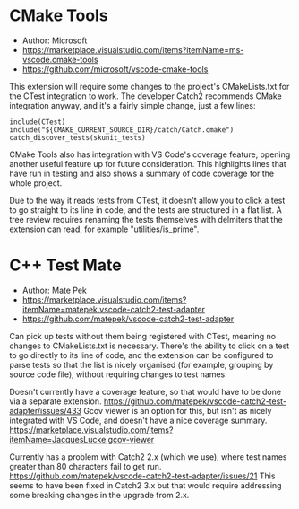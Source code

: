 # CMake Tools
- Author: Microsoft
- https://marketplace.visualstudio.com/items?itemName=ms-vscode.cmake-tools
- https://github.com/microsoft/vscode-cmake-tools

This extension will require some changes to the project's CMakeLists.txt for the CTest integration to work.
The developer Catch2 recommends CMake integration anyway, and it's a fairly simple change, just a few lines:

```
include(CTest)
include("${CMAKE_CURRENT_SOURCE_DIR}/catch/Catch.cmake")
catch_discover_tests(skunit_tests)
```

CMake Tools also has integration with VS Code's coverage feature, opening another useful feature up for future
consideration. This highlights lines that have run in testing and also shows a summary of code coverage for the whole
project.

Due to the way it reads tests from CTest, it doesn't allow you to click a test to go straight to its line in code,
and the tests are structured in a flat list. A tree review requires renaming the tests themselves with delmiters that
the extension can read, for example "utilities/is_prime".

# C++ Test Mate
- Author: Mate Pek
- https://marketplace.visualstudio.com/items?itemName=matepek.vscode-catch2-test-adapter
- https://github.com/matepek/vscode-catch2-test-adapter

Can pick up tests without them being registered with CTest, meaning no changes to CMakeLists.txt is necessary.
There's the ability to click on a test to go directly to its line of code, and the extension can be configured to
parse tests so that the list is nicely organised (for example, grouping by source code file), without requiring
changes to test names.

Doesn't currently have a coverage feature, so that would have to be done via a separate extension.
https://github.com/matepek/vscode-catch2-test-adapter/issues/433
Gcov viewer is an option for this, but isn't as nicely integrated with VS Code, and doesn't have a nice coverage summary.
https://marketplace.visualstudio.com/items?itemName=JacquesLucke.gcov-viewer 


Currently has a problem with Catch2 2.x (which we use), where test names greater than 80 characters fail to get run.
https://github.com/matepek/vscode-catch2-test-adapter/issues/21
This seems to have been fixed in Catch2 3.x but that would require addressing some breaking changes in the upgrade
from 2.x.